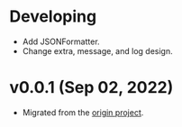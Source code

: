 # Developing

-   Add JSONFormatter.
-   Change extra, message, and log design.

# v0.0.1 (Sep 02, 2022)

-   Migrated from the [origin project](https://github.com/xybor/xyplatform).
